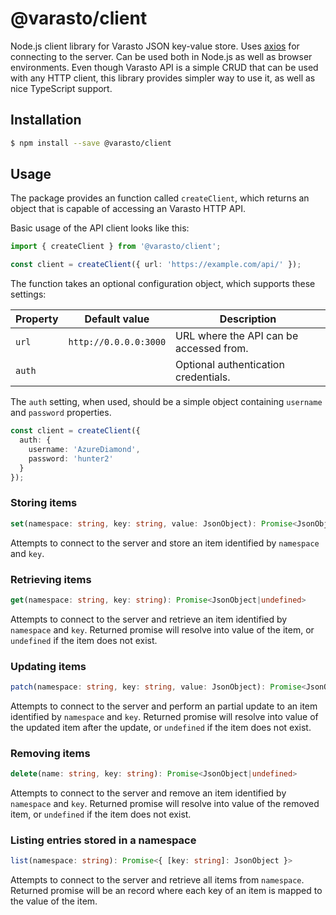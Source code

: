 # @varasto/client

Node.js client library for Varasto JSON key-value store. Uses [axios] for
connecting to the server. Can be used both in Node.js as well as browser
environments. Even though Varasto API is a simple CRUD that can be used
with any HTTP client, this library provides simpler way to use it, as well
as nice TypeScript support.

[axios]: https://github.com/axios/axios

## Installation

```bash
$ npm install --save @varasto/client
```

## Usage

The package provides an function called `createClient`, which returns an
object that is capable of accessing an Varasto HTTP API.

Basic usage of the API client looks like this:

```TypeScript
import { createClient } from '@varasto/client';

const client = createClient({ url: 'https://example.com/api/' });
```

The function takes an optional configuration object, which supports these
settings:

| Property | Default value         | Description                             |
| -------- | --------------------- | --------------------------------------- |
| `url`    | `http://0.0.0.0:3000` | URL where the API can be accessed from. |
| `auth`   |                       | Optional authentication credentials.    |

The `auth` setting, when used, should be a simple object containing `username`
and `password` properties.

```TypeScript
const client = createClient({
  auth: {
    username: 'AzureDiamond',
    password: 'hunter2'
  }
});
```

### Storing items

```TypeScript
set(namespace: string, key: string, value: JsonObject): Promise<JsonObject>
```

Attempts to connect to the server and store an item identified by `namespace`
and `key`.

### Retrieving items

```TypeScript
get(namespace: string, key: string): Promise<JsonObject|undefined>
```

Attempts to connect to the server and retrieve an item identified by
`namespace` and `key`. Returned promise will resolve into value of the item,
or `undefined` if the item does not exist.

### Updating items

```TypeScript
patch(namespace: string, key: string, value: JsonObject): Promise<JsonObject|undefined>
```

Attempts to connect to the server and perform an partial update to an item
identified by `namespace` and `key`. Returned promise will resolve into value
of the updated item after the update, or `undefined` if the item does not
exist.

### Removing items

```TypeScript
delete(name: string, key: string): Promise<JsonObject|undefined>
```

Attempts to connect to the server and remove an item identified by `namespace`
and `key`. Returned promise will resolve into value of the removed item, or
`undefined` if the item does not exist.

### Listing entries stored in a namespace

```TypeScript
list(namespace: string): Promise<{ [key: string]: JsonObject }>
```

Attempts to connect to the server and retrieve all items from `namespace`.
Returned promise will be an record where each key of an item is mapped to the
value of the item.
